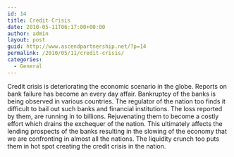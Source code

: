 ```yaml
---
id: 14
title: Credit Crisis
date: 2010-05-11T06:17:00+00:00
author: admin
layout: post
guid: http://www.ascendpartnership.net/?p=14
permalink: /2010/05/11/credit-crisis/
categories:
  - General
---
```

Credit crisis is deteriorating the economic scenario in the globe. Reports on bank failure has become an every day affair. Bankruptcy of the banks is being observed in various countries. The regulator of the nation too finds it difficult to bail out such banks and financial institutions. The loss reported by them, are running in to billions. Rejuvenating them to become a costly effort which drains the exchequer of the nation. This ultimately affects the lending prospects of the banks resulting in the slowing of the economy that we are confronting in almost all the nations. The liquidity crunch too puts them in hot spot creating the credit crisis in the nation.